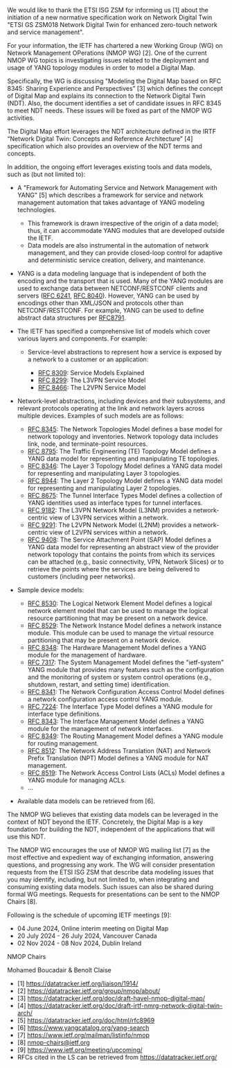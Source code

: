 We would like to thank the ETSI ISG ZSM for informing us [1] about the initiation
of a new normative specification work on Network Digital Twin "ETSI GS ZSM018 Network
Digital Twin for enhanced zero-touch network and service management".

For your information, the IETF has chartered a new Working Group (WG) on Network Management
OPerations (NMOP WG) [2]. One of the current NMOP WG topics is investigating issues
related to the deployment and usage of YANG topology modules in order to model a Digital Map.

Specifically, the WG is discussing "Modeling the Digital Map based on RFC 8345: Sharing Experience
and Perspectives” [3] which defines the concept of Digital Map and explains its connection to the 
Network Digital Twin (NDT). Also, the document identifies a set of candidate issues in RFC 8345 to
meet NDT needs. These issues will be fixed as part of the NMOP WG activities.

The Digital Map effort leverages the NDT architecture defined in the IRTF “Network Digital Twin: Concepts and
Reference Architecture” [4] specification which also provides an overview of the NDT terms and
concepts.

In addition, the ongoing effort leverages existing tools and data models, such as (but not limited to):

* A "Framework for Automating Service and Network Management with YANG" [5] which describes a framework
  for service and network management automation that takes advantage of YANG modeling technologies.

    + This framework is drawn irrespective of the origin of a data model; thus, it can accommodate YANG
  modules that are developed outside the IETF.
    + Data models are also instrumental in the automation of network management, and they can provide
    closed-loop control for adaptive and deterministic service creation, delivery, and maintenance.

* YANG is a data modeling language that is independent of both the encoding and the transport that is used. Many of the YANG modules are used to
  exchange data between NETCONF/RESTCONF clients and servers ([RFC 6241](https://datatracker.ietf.org/doc/html/rfc6241), [RFC 8040](https://datatracker.ietf.org/doc/html/rfc8040)). However, YANG can be used by encodings other than XML/JSON and protocols other than NETCONF/RESTCONF. For example, YANG can be used to define abstract data structures per [RFC8791](https://datatracker.ietf.org/doc/html/rfc8791).

*	The IETF has specified a comprehensive list of models which cover various layers and components. For example:

 	 + Service-level abstractions to represent how a service is exposed by a network to a customer or an application:

       - [RFC 8309](https://datatracker.ietf.org/doc/html/rfc8309): Service Models Explained
       - [RFC 8299](https://datatracker.ietf.org/doc/html/rfc8299): The L3VPN Service Model
       - [RFC 8466](https://datatracker.ietf.org/doc/html/rfc8466): The L2VPN Service Model
         
   + Network-level abstractions, including devices and their subsystems, and relevant protocols operating at the link and network
     layers across multiple devices. Examples of such models are as follows:
     
       - [RFC 8345](https://datatracker.ietf.org/doc/html/rfc8345): The Network Topologies Model defines a base model for network topology
         and inventories. Network topology data includes link, node, and terminate-point resources.
       - [RFC 8795](https://datatracker.ietf.org/doc/html/rfc8795): The Traffic Engineering (TE) Topology Model defines a YANG data model for representing and manipulating TE topologies.
       - [RFC 8346](https://datatracker.ietf.org/doc/html/rfc8346): The Layer 3 Topology Model defines a YANG data model for representing and manipulating Layer 3 topologies.
       - [RFC 8944](https://datatracker.ietf.org/doc/html/rfc8944): The Layer 2 Topology Model defines a YANG data model for representing and manipulating Layer 2 topologies.
       - [RFC 8675](https://datatracker.ietf.org/doc/html/rfc8675): The Tunnel Interface Types Model defines a collection of YANG identities used as interface types for tunnel interfaces.
       - [RFC 9182](https://datatracker.ietf.org/doc/html/rfc9182): The L3VPN Network Model (L3NM) provides a network-centric view of L3VPN services within a network.
       - [RFC 9291](https://datatracker.ietf.org/doc/html/rfc9291): The L2VPN Network Model (L2NM) provides a network-centric view of L2VPN services within a network.
       - [RFC 9408](https://datatracker.ietf.org/doc/html/rfc9408): The Service Attachment Point (SAP) Model defines a YANG data model for representing an abstract view
         of the provider network topology that contains the points from which its services can be attached (e.g., basic connectivity, VPN, Network Slices) or to retrieve the points where the services are being delivered to customers (including peer networks).

   + Sample device models:
     
      - [RFC 8530](https://datatracker.ietf.org/doc/html/rfc8530): The Logical Network Element Model defines a logical network element model that
        can be used to manage the logical resource partitioning that may be present on a network device.
      - [RFC 8529](https://datatracker.ietf.org/doc/html/rfc8529): The Network Instance Model defines a network instance module. This module can
        be used to manage the virtual resource partitioning that may be present on a network device.
      - [RFC 8348](https://datatracker.ietf.org/doc/html/rfc8348): The Hardware Management Model defines a YANG module for the management of hardware.
      - [RFC 7317](https://datatracker.ietf.org/doc/html/rfc7317): The System Management Model defines the "ietf-system" YANG module that provides many features such as
        the configuration and the monitoring of system or system control operations
        (e.g., shutdown, restart, and setting time) identification.
      - [RFC 8341](https://datatracker.ietf.org/doc/html/rfc8341): The Network Configuration Access Control Model defines a network configuration access control YANG module.
      - [RFC 7224](https://datatracker.ietf.org/doc/html/rfc7224): The Interface Type Model defines a YANG module for interface type definitions.
      - [RFC 8343](https://datatracker.ietf.org/doc/html/rfc8343): The Interface Management Model defines a YANG module for the management of network interfaces.
      - [RFC 8349](https://datatracker.ietf.org/doc/html/rfc8349): The Routing Management Model defines a YANG module for routing management.
      - [RFC 8512](https://datatracker.ietf.org/doc/html/rfc8512): The Network Address Translation (NAT) and Network Prefix Translation (NPT) Model defines a YANG module for NAT management.
      - [RFC 8519](https://datatracker.ietf.org/doc/html/rfc8519): The Network Access Control Lists (ACLs) Model defines a YANG module for managing ACLs.
      - …
        
  * Available data models can be retrieved from [6].

The NMOP WG believes that existing data models can be leveraged in the context of NDT beyond the IETF.
Concretely, the Digital Map is a key foundation for building the NDT, independent of the applications
that will use this NDT.

The NMOP WG encourages the use of NMOP WG mailing list [7] as the most effective and expedient
way of exchanging information, answering questions, and progressing any work. The WG will consider
presentation requests from the ETSI ISG ZSM that describe data modeling issues that you may identify,
including, but not limited to, when integrating and consuming existing data models. Such issues
can also be shared during formal WG meetings. Requests for presentations can be sent to the NMOP Chairs [8].

Following is the schedule of upcoming IETF meetings [9]:

* 04 June 2024, Online interim meeting on Digital Map
* 20 July 2024 - 26 July 2024, Vancouver Canada
* 02 Nov 2024 - 08 Nov 2024, Dublin Ireland

NMOP Chairs

Mohamed Boucadair & Benoît Claise


* [1] https://datatracker.ietf.org/liaison/1914/ 
* [2] https://datatracker.ietf.org/group/nmop/about/
* [3] https://datatracker.ietf.org/doc/draft-havel-nmop-digital-map/
* [4] https://datatracker.ietf.org/doc/draft-irtf-nmrg-network-digital-twin-arch/
* [5] https://datatracker.ietf.org/doc/html/rfc8969
* [6] https://www.yangcatalog.org/yang-search
* [7] https://www.ietf.org/mailman/listinfo/nmop
* [8] nmop-chairs@ietf.org
* [9] https://www.ietf.org/meeting/upcoming/
* RFCs cited in the LS can be retrieved from https://datatracker.ietf.org/
